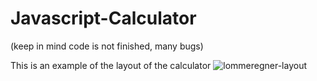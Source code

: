 # Javascript-Calculator
(keep in mind code is not finished, many bugs)

This is an example of the layout of the calculator
![lommeregner-layout](https://user-images.githubusercontent.com/111356529/195294675-854b48ae-c0d4-4e1e-b10f-459cf38e02f0.PNG)
